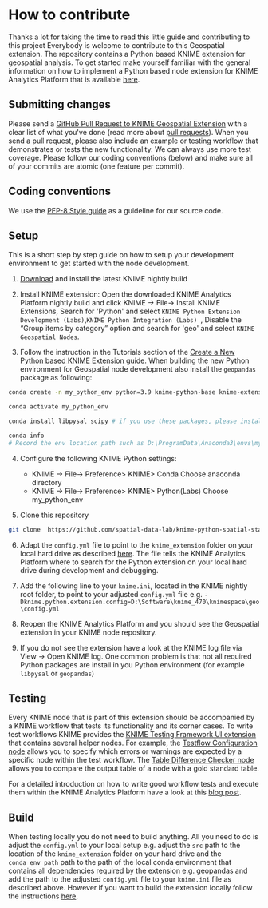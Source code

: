 # How to contribute
Thanks a lot for taking the time to read this little guide and contributing to this project
Everybody is welcome to contribute to this Geospatial extension. The repository contains a Python based KNIME extension for geospatial analysis. To get started make yourself familiar with the general information on how to implement a Python based node extension for KNIME Analytics Platform that is available [here](https://docs.knime.com/latest/pure_python_node_extensions_guide/index.html#introduction).

## Submitting changes

Please send a [GitHub Pull Request to KNIME Geospatial Extension](https://github.com/spatial-data-lab/knime-python-spatial-statistic-nodes/pull/new/master) with a clear list of what you've done (read more about [pull requests](http://help.github.com/pull-requests/)). When you send a pull request, please also include an example or testing workflow that demonstrates or tests the new functionality. We can always use more test coverage. Please follow our coding conventions (below) and make sure all of your commits are atomic (one feature per commit).


## Coding conventions
We use the [PEP-8 Style guide](https://peps.python.org/pep-0008/) as a guideline for our source code.


## Setup

This is a short step by step guide on how to setup your development environment to get started with the node development.

1. [Download](https://www.knime.com/nightly-build-downloads) and install the latest KNIME nightly build

2.  Install KNIME extension: Open the downloaded KNIME Analytics Platform nightly build and click KNIME -> File-> Install KNIME Extensions, Search for 'Python' and select `KNIME Python Extension Development (Labs)`,`KNIME Python Integration (Labs) `, Disable the “Group items by category” option and search for 'geo' and select  `KNIME Geospatial Nodes`.

3. Follow the instruction in the Tutorials section of the [Create a New Python based KNIME Extension guide](https://docs.knime.com/latest/pure_python_node_extensions_guide/index.html#_tutorials). When building the new Python environment for Geospatial node development also install the `geopandas` package as following: 
```bash
conda create -n my_python_env python=3.9 knime-python-base knime-extension geopandas -c knime -c conda-forge 

conda activate my_python_env

conda install libpysal scipy # if you use these packages, please install here too

conda info
# Record the env location path such as D:\ProgramData\Anaconda3\envs\my_python_env 
```

4. Configure the following KNIME Python settings:
   * KNIME -> File-> Preference> KNIME> Conda  Choose anaconda directory
   * KNIME -> File-> Preference> KNIME> Python(Labs) Choose my_python_env

5. Clone this repository
```bash
git clone  https://github.com/spatial-data-lab/knime-python-spatial-statistic-nodes.git

```

6. Adapt the `config.yml` file to point to the `knime_extension` folder on your local hard drive as described [here](https://docs.knime.com/latest/pure_python_node_extensions_guide/index.html#tutorial-writing-first-py-node). The file tells the KNIME Analytics Platform where to search for the Python extension on your local hard drive during development and debugging.

7. Add the following line to your `knime.ini`, located in the KNIME nightly root folder, to point to your adjusted `config.yml` file e.g. `-Dknime.python.extension.config=D:\Software\knime_470\knimespace\geo\config.yml`

8.  Reopen the KNIME Analytics Platform and you should see the Geospatial extension in your KNIME node repository.

9. If you do not see the extension have a look at the KNIME log file via View -> Open KNIME log. One common problem is that not all required Python packages are install in you Python environment (for example `libpysal` or `geopandas`)


## Testing
Every KNIME node that is part of this extension should be accompanied by a KNIME workflow that tests its functionality and its corner cases. To write test workflows KNIME provides the [KNIME Testing Framework UI extension](https://kni.me/e/ufBEiCcvH9QIFePn) that contains several helper nodes. For example, the [Testflow Configuration node](https://kni.me/n/SrlKL_mJ63P7BVXh) allows you to specify which errors or warnings are expected by a specific node within the test workflow. The [Table Difference Checker node](https://kni.me/n/dWyH_vs7JoIWPRsJ) allows you to compare the output table of a node with a gold standard table.

For a detailed introduction on how to write good workflow tests and execute them within the KNIME Analytics Platform have a look at this [blog post](https://www.knime.com/blog/enter-the-era-of-automated-workflow-testing-and-validation).


## Build
When testing locally you do not need to build anything. All you need to do is adjust the `config.yml` to your local setup e.g. adjust the `src` path to the location of the `knime_extension` folder on your hard drive and the `conda_env_path` path to the path of the local conda environment that contains all dependencies required by the extension e.g. geopandas and add the path to the adjusted `config.yml` file to your `knime.ini` file as described above.
However if you want to build the extension locally follow the instructions [here](https://docs.knime.com/latest/pure_python_node_extensions_guide/index.html#extension-bundling).